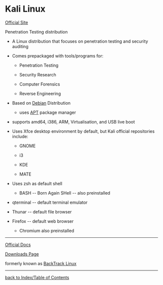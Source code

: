 # Kali Linux

[Official Site](https://www.kali.org/)

Penetration Testing distribution

* A Linux distribution that focuses on penetration testing and security auditing

* Comes prepackaged with tools/programs for:

    - Penetration Testing

    - Security Research

    - Computer Forensics

    - Reverse Engineering

* Based on [Debian](Debian.md) Distribution

    - uses [APT](APT.md) package manager

* supports amd64, i386, ARM, Virtualisation, and USB live boot

* Uses Xfce desktop environment by default, but Kali official repositories include:

    - GNOME 

    - i3

    - KDE

    - MATE

* Uses zsh as default shell

    - BASH -- Born Again SHell -- also preinstalled 

* qterminal -- default terminal emulator

* Thunar -- default file browser

* Firefox -- default web browser

    - Chromium also preinstalled


---

[Official Docs](https://www.kali.org/docs/)

[Downloads Page](https://www.kali.org/downloads/)

formerly known as [BackTrack Linux](https://www.backtrack-linux.org/)


---

[back to Index/Table of Contents](index.md)

